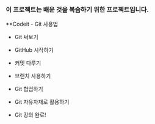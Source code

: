 ### 이 프로젝트는 배운 것을 복습하기 위한 프로젝트입니다.
**Codeit - Git 사용법
- Git 써보기
- GitHub 시작하기
- 커밋 다루기
- 브랜치 사용하기
- Git 협업하기
- Git 자유자재로 활용하기

- Git 강의 완료!
